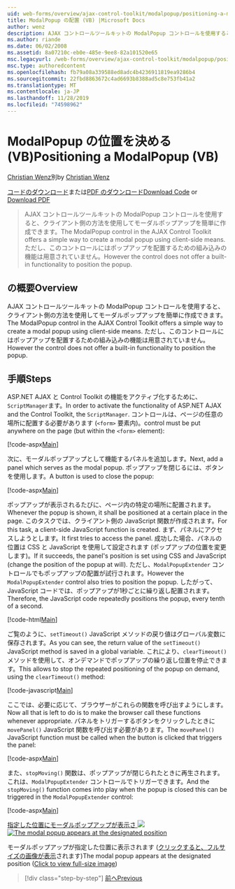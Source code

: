 ```yaml
---
uid: web-forms/overview/ajax-control-toolkit/modalpopup/positioning-a-modalpopup-vb
title: ModalPopup の配置 (VB) |Microsoft Docs
author: wenz
description: AJAX コントロールツールキットの ModalPopup コントロールを使用すると、クライアント側の方法を使用してモーダルポップアップを簡単に作成できます。 ただし、コントロールは...
ms.author: riande
ms.date: 06/02/2008
ms.assetid: 8a07210c-eb0e-485e-9ee8-82a101520e65
msc.legacyurl: /web-forms/overview/ajax-control-toolkit/modalpopup/positioning-a-modalpopup-vb
msc.type: authoredcontent
ms.openlocfilehash: fb79a08a339588ed8adc4b4236911819ea9286b4
ms.sourcegitcommit: 22fbd8863672c4ad6693b8388ad5c8e753fb41a2
ms.translationtype: MT
ms.contentlocale: ja-JP
ms.lasthandoff: 11/28/2019
ms.locfileid: "74598962"
---
```

# <a name="positioning-a-modalpopup-vb"></a><span data-ttu-id="95bab-104">ModalPopup の位置を決める (VB)</span><span class="sxs-lookup"><span data-stu-id="95bab-104">Positioning a ModalPopup (VB)</span></span>

<span data-ttu-id="95bab-105">[Christian Wenz](https://github.com/wenz)別</span><span class="sxs-lookup"><span data-stu-id="95bab-105">by [Christian Wenz](https://github.com/wenz)</span></span>

<span data-ttu-id="95bab-106">[コードのダウンロード](https://download.microsoft.com/download/2/4/0/24052038-f942-4336-905b-b60ae56f0dd5/ModalPopup4.vb.zip)または[PDF のダウンロード](https://download.microsoft.com/download/b/6/a/b6ae89ee-df69-4c87-9bfb-ad1eb2b23373/modalpopup4VB.pdf)</span><span class="sxs-lookup"><span data-stu-id="95bab-106">[Download Code](https://download.microsoft.com/download/2/4/0/24052038-f942-4336-905b-b60ae56f0dd5/ModalPopup4.vb.zip) or [Download PDF](https://download.microsoft.com/download/b/6/a/b6ae89ee-df69-4c87-9bfb-ad1eb2b23373/modalpopup4VB.pdf)</span></span>

> <span data-ttu-id="95bab-107">AJAX コントロールツールキットの ModalPopup コントロールを使用すると、クライアント側の方法を使用してモーダルポップアップを簡単に作成できます。</span><span class="sxs-lookup"><span data-stu-id="95bab-107">The ModalPopup control in the AJAX Control Toolkit offers a simple way to create a modal popup using client-side means.</span></span> <span data-ttu-id="95bab-108">ただし、このコントロールにはポップアップを配置するための組み込みの機能は用意されていません。</span><span class="sxs-lookup"><span data-stu-id="95bab-108">However the control does not offer a built-in functionality to position the popup.</span></span>

## <a name="overview"></a><span data-ttu-id="95bab-109">の概要</span><span class="sxs-lookup"><span data-stu-id="95bab-109">Overview</span></span>

<span data-ttu-id="95bab-110">AJAX コントロールツールキットの ModalPopup コントロールを使用すると、クライアント側の方法を使用してモーダルポップアップを簡単に作成できます。</span><span class="sxs-lookup"><span data-stu-id="95bab-110">The ModalPopup control in the AJAX Control Toolkit offers a simple way to create a modal popup using client-side means.</span></span> <span data-ttu-id="95bab-111">ただし、このコントロールにはポップアップを配置するための組み込みの機能は用意されていません。</span><span class="sxs-lookup"><span data-stu-id="95bab-111">However the control does not offer a built-in functionality to position the popup.</span></span>

## <a name="steps"></a><span data-ttu-id="95bab-112">手順</span><span class="sxs-lookup"><span data-stu-id="95bab-112">Steps</span></span>

<span data-ttu-id="95bab-113">ASP.NET AJAX と Control Toolkit の機能をアクティブ化するために、`ScriptManager`ます。</span><span class="sxs-lookup"><span data-stu-id="95bab-113">In order to activate the functionality of ASP.NET AJAX and the Control Toolkit, the `ScriptManager`.</span></span> <span data-ttu-id="95bab-114">コントロールは、ページの任意の場所に配置する必要があります (`<form>` 要素内)。</span><span class="sxs-lookup"><span data-stu-id="95bab-114">control must be put anywhere on the page (but within the `<form>` element):</span></span>

[!code-aspx[Main](positioning-a-modalpopup-vb/samples/sample1.aspx)]

<span data-ttu-id="95bab-115">次に、モーダルポップアップとして機能するパネルを追加します。</span><span class="sxs-lookup"><span data-stu-id="95bab-115">Next, add a panel which serves as the modal popup.</span></span> <span data-ttu-id="95bab-116">ポップアップを閉じるには、ボタンを使用します。</span><span class="sxs-lookup"><span data-stu-id="95bab-116">A button is used to close the popup:</span></span>

[!code-aspx[Main](positioning-a-modalpopup-vb/samples/sample2.aspx)]

<span data-ttu-id="95bab-117">ポップアップが表示されるたびに、ページ内の特定の場所に配置されます。</span><span class="sxs-lookup"><span data-stu-id="95bab-117">Whenever the popup is shown, it shall be positioned at a certain place in the page.</span></span> <span data-ttu-id="95bab-118">このタスクでは、クライアント側の JavaScript 関数が作成されます。</span><span class="sxs-lookup"><span data-stu-id="95bab-118">For this task, a client-side JavaScript function is created.</span></span> <span data-ttu-id="95bab-119">まず、パネルにアクセスしようとします。</span><span class="sxs-lookup"><span data-stu-id="95bab-119">It first tries to access the panel.</span></span> <span data-ttu-id="95bab-120">成功した場合、パネルの位置は CSS と JavaScript を使用して設定されます (ポップアップの位置を変更します)。</span><span class="sxs-lookup"><span data-stu-id="95bab-120">If it succeeds, the panel's position is set using CSS and JavaScript (change the position of the popup at will).</span></span> <span data-ttu-id="95bab-121">ただし、`ModalPopupExtender` コントロールでもポップアップの配置が試行されます。</span><span class="sxs-lookup"><span data-stu-id="95bab-121">However the `ModalPopupExtender` control also tries to position the popup.</span></span> <span data-ttu-id="95bab-122">したがって、JavaScript コードでは、ポップアップが1秒ごとに繰り返し配置されます。</span><span class="sxs-lookup"><span data-stu-id="95bab-122">Therefore, the JavaScript code repeatedly positions the popup, every tenth of a second.</span></span>

[!code-html[Main](positioning-a-modalpopup-vb/samples/sample3.html)]

<span data-ttu-id="95bab-123">ご覧のように、`setTimeout()` JavaScript メソッドの戻り値はグローバル変数に保存されます。</span><span class="sxs-lookup"><span data-stu-id="95bab-123">As you can see, the return value of the `setTimeout()` JavaScript method is saved in a global variable.</span></span> <span data-ttu-id="95bab-124">これにより、`clearTimeout()` メソッドを使用して、オンデマンドでポップアップの繰り返し位置を停止できます。</span><span class="sxs-lookup"><span data-stu-id="95bab-124">This allows to stop the repeated positioning of the popup on demand, using the `clearTimeout()` method:</span></span>

[!code-javascript[Main](positioning-a-modalpopup-vb/samples/sample4.js)]

<span data-ttu-id="95bab-125">ここでは、必要に応じて、ブラウザーがこれらの関数を呼び出すようにします。</span><span class="sxs-lookup"><span data-stu-id="95bab-125">Now all that is left to do is to make the browser call these functions whenever appropriate.</span></span> <span data-ttu-id="95bab-126">パネルをトリガーするボタンをクリックしたときに `movePanel()` JavaScript 関数を呼び出す必要があります。</span><span class="sxs-lookup"><span data-stu-id="95bab-126">The `movePanel()` JavaScript function must be called when the button is clicked that triggers the panel:</span></span>

[!code-aspx[Main](positioning-a-modalpopup-vb/samples/sample5.aspx)]

<span data-ttu-id="95bab-127">また、`stopMoving()` 関数は、ポップアップが閉じられたときに再生されます。これは、`ModalPopupExtender` コントロールでトリガーできます。</span><span class="sxs-lookup"><span data-stu-id="95bab-127">And the `stopMoving()` function comes into play when the popup is closed this can be triggered in the `ModalPopupExtender` control:</span></span>

[!code-aspx[Main](positioning-a-modalpopup-vb/samples/sample6.aspx)]

<span data-ttu-id="95bab-128">[指定した位置にモーダルポップアップが表示さ ![](positioning-a-modalpopup-vb/_static/image2.png)](positioning-a-modalpopup-vb/_static/image1.png)</span><span class="sxs-lookup"><span data-stu-id="95bab-128">[![The modal popup appears at the designated position](positioning-a-modalpopup-vb/_static/image2.png)](positioning-a-modalpopup-vb/_static/image1.png)</span></span>

<span data-ttu-id="95bab-129">モーダルポップアップが指定した位置に表示されます ([クリックすると、フルサイズの画像が表示](positioning-a-modalpopup-vb/_static/image3.png)されます)</span><span class="sxs-lookup"><span data-stu-id="95bab-129">The modal popup appears at the designated position ([Click to view full-size image](positioning-a-modalpopup-vb/_static/image3.png))</span></span>

> [!div class="step-by-step"]
> [<span data-ttu-id="95bab-130">前へ</span><span class="sxs-lookup"><span data-stu-id="95bab-130">Previous</span></span>](handling-postbacks-from-a-modalpopup-vb.md)
